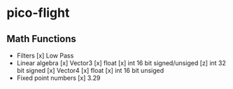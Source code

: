# pico-flight

## Math Functions
 * Filters
  [x] Low Pass
 * Linear algebra
  [x] Vector3
    [x] float
    [x] int 16 bit signed/unsiged 
    [z] int 32 bit signed
  [x] Vector4
    [x] float
    [x] int 16 bit unsiged
 * Fixed point numbers
  [x] 3.29 